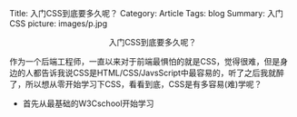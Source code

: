 Title: 入门CSS到底要多久呢？
Category: Article
Tags: blog
Summary: 入门CSS
picture: images/p.jpg

<center>入门CSS到底要多久呢？</center>

作为一个后端工程师，一直以来对于前端最惧怕的就是CSS，觉得很难，但是身边的人都告诉我说CSS是HTML/CSS/JavsScript中最容易的，听了之后我就醉了，所以想从零开始学习下CSS，看看到底，CSS是有多容易(难)学呢？

* 首先从最基础的W3Cschool开始学习